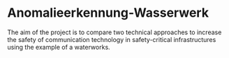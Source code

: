 # Anomalieerkennung-Wasserwerk
The aim of the project is to compare two technical approaches to increase the safety of communication technology in safety-critical infrastructures using the example of a waterworks. 
